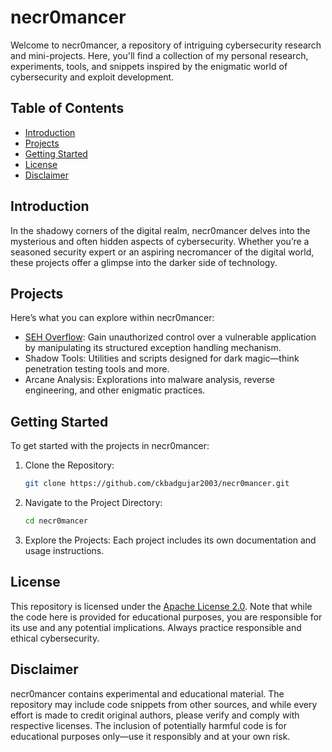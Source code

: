 # necr0mancer

Welcome to necr0mancer, a repository of intriguing cybersecurity research and mini-projects. Here, you'll find a collection of my personal research, experiments, tools, and snippets inspired by the enigmatic world of cybersecurity and exploit development.

## Table of Contents

- [Introduction](#introduction)
- [Projects](#projects)
- [Getting Started](#getting-started)
- [License](#license)
- [Disclaimer](#disclaimer)

## Introduction

In the shadowy corners of the digital realm, necr0mancer delves into the mysterious and often hidden aspects of cybersecurity. Whether you’re a seasoned security expert or an aspiring necromancer of the digital world, these projects offer a glimpse into the darker side of technology.

## Projects

Here’s what you can explore within necr0mancer:

- [SEH Overflow](seh_overflow_exploit/): Gain unauthorized control over a vulnerable application by manipulating its structured exception handling mechanism.
- Shadow Tools: Utilities and scripts designed for dark magic—think penetration testing tools and more.
- Arcane Analysis: Explorations into malware analysis, reverse engineering, and other enigmatic practices.

## Getting Started

To get started with the projects in necr0mancer:

1. Clone the Repository:
   ```bash
   git clone https://github.com/ckbadgujar2003/necr0mancer.git
   ```

2. Navigate to the Project Directory:
   ```bash
   cd necr0mancer
   ```

3. Explore the Projects: Each project includes its own documentation and usage instructions.

## License

This repository is licensed under the [Apache License 2.0](LICENSE). Note that while the code here is provided for educational purposes, you are responsible for its use and any potential implications. Always practice responsible and ethical cybersecurity.

## Disclaimer

necr0mancer contains experimental and educational material. The repository may include code snippets from other sources, and while every effort is made to credit original authors, please verify and comply with respective licenses. The inclusion of potentially harmful code is for educational purposes only—use it responsibly and at your own risk.
